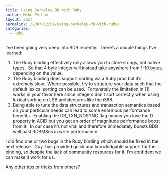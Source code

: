 ```yaml
---
title: Using Berkeley DB with Ruby
author: Mike Perham
layout: post
permalink: /2007/12/09/using-berkeley-db-with-ruby/
categories:
  - Ruby
---
```

I&#8217;ve been going very deep into BDB recently.  There&#8217;s a couple things I&#8217;ve learned:

1.  The Ruby binding effectively only allows you to store strings, not native types.  So that 4 byte integer will instead take anywhere from 1-10 bytes, depending on the value.
2.  The Ruby binding does support sorting via a Ruby proc but it&#8217;s extremely slow.  Where possible, try to structure your data such that the default lexical sorting can be used.  Fortunately the limitation in (1) works in your favor here since integers don&#8217;t sort correctly when using lexical sorting on LSB architectures like the i386.
3.  Being able to tune the data structures and transaction semantics based on your particular needs can lead to some enormous performance benefits.  Enabling the DB\_TXN\_NOSYNC flag means you lose the D property in ACID but you get an order of magnitude performance boost from it.  In our case it&#8217;s not vital and therefore immediately boosts BDB well past RDBMSes in write performance.

I did find one or two bugs in the Ruby binding which should be fixed in the next release.  Guy  has provided quick and knowledgable support for the binding, so despite the lack of community resources for it, I&#8217;m confident we can make it work for us.

Any other tips or tricks from others?